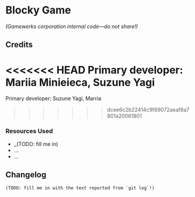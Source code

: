 # Blocky Game

_(Gamewerks corporation internal code—do not share!)_

## Credits

<<<<<<< HEAD
Primary developer: Mariia Minieieca, Suzune Yagi
=======
Primary developer: Suzune Yagi, Marria
>>>>>>> dcee6c2b22414c9f89072aeaf8a7801a20061801

### Resources Used

+ _(TODO: fill me in)
+ ...
+ ...

## Changelog

~~~console
(TODO: fill me in with the text reported from `git log`!)
~~~
